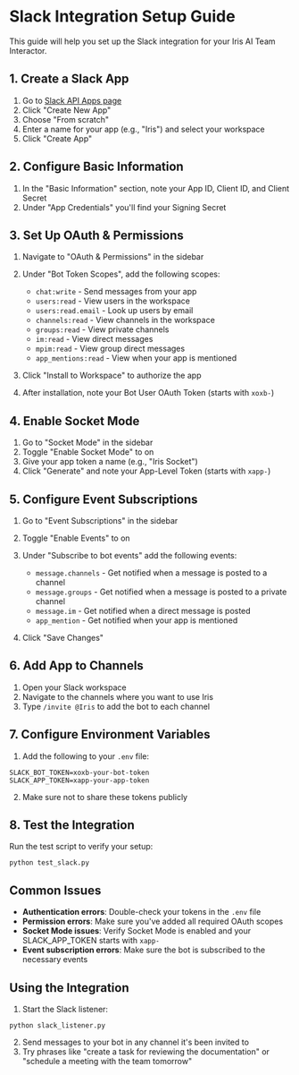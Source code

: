 # Slack Integration Setup Guide

This guide will help you set up the Slack integration for your Iris AI Team Interactor.

## 1. Create a Slack App

1. Go to [Slack API Apps page](https://api.slack.com/apps)
2. Click "Create New App"
3. Choose "From scratch"
4. Enter a name for your app (e.g., "Iris") and select your workspace
5. Click "Create App"

## 2. Configure Basic Information

1. In the "Basic Information" section, note your App ID, Client ID, and Client Secret
2. Under "App Credentials" you'll find your Signing Secret

## 3. Set Up OAuth & Permissions

1. Navigate to "OAuth & Permissions" in the sidebar
2. Under "Bot Token Scopes", add the following scopes:
   - `chat:write` - Send messages from your app
   - `users:read` - View users in the workspace
   - `users:read.email` - Look up users by email
   - `channels:read` - View channels in the workspace
   - `groups:read` - View private channels
   - `im:read` - View direct messages
   - `mpim:read` - View group direct messages
   - `app_mentions:read` - View when your app is mentioned
   
3. Click "Install to Workspace" to authorize the app
4. After installation, note your Bot User OAuth Token (starts with `xoxb-`)

## 4. Enable Socket Mode

1. Go to "Socket Mode" in the sidebar
2. Toggle "Enable Socket Mode" to on
3. Give your app token a name (e.g., "Iris Socket")
4. Click "Generate" and note your App-Level Token (starts with `xapp-`)

## 5. Configure Event Subscriptions

1. Go to "Event Subscriptions" in the sidebar
2. Toggle "Enable Events" to on
3. Under "Subscribe to bot events" add the following events:
   - `message.channels` - Get notified when a message is posted to a channel
   - `message.groups` - Get notified when a message is posted to a private channel
   - `message.im` - Get notified when a direct message is posted
   - `app_mention` - Get notified when your app is mentioned

4. Click "Save Changes"

## 6. Add App to Channels

1. Open your Slack workspace
2. Navigate to the channels where you want to use Iris
3. Type `/invite @Iris` to add the bot to each channel

## 7. Configure Environment Variables

1. Add the following to your `.env` file:

```
SLACK_BOT_TOKEN=xoxb-your-bot-token
SLACK_APP_TOKEN=xapp-your-app-token
```

2. Make sure not to share these tokens publicly

## 8. Test the Integration

Run the test script to verify your setup:

```
python test_slack.py
```

## Common Issues

- **Authentication errors**: Double-check your tokens in the `.env` file
- **Permission errors**: Make sure you've added all required OAuth scopes
- **Socket Mode issues**: Verify Socket Mode is enabled and your SLACK_APP_TOKEN starts with `xapp-`
- **Event subscription errors**: Make sure the bot is subscribed to the necessary events

## Using the Integration

1. Start the Slack listener:
```
python slack_listener.py
```

2. Send messages to your bot in any channel it's been invited to
3. Try phrases like "create a task for reviewing the documentation" or "schedule a meeting with the team tomorrow" 